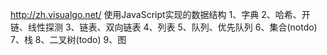 http://zh.visualgo.net/
使用JavaScript实现的数据结构
1、字典
2、哈希、开链、线性探测
3、链表、双向链表
4、列表
5、队列、优先队列
6、集合(notdo)
7、栈
8、二叉树(todo)
9、图